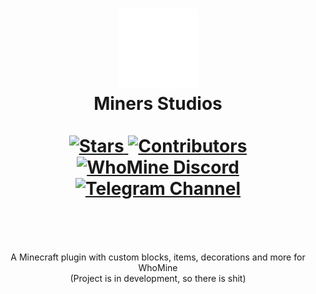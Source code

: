 <!--suppress HtmlDeprecatedAttribute -->
<div align="center">
  <h1>
    <a href="https://minersstudios.com">
      <picture>
        <source media="(prefers-color-scheme: light)" srcset="https://raw.githubusercontent.com/MinersStudios/.github/main/assets/logos/logo.svg">
        <img alt="MinersStudios" src="https://raw.githubusercontent.com/MinersStudios/.github/main/assets/logos/logo_white.svg" width="128">
      </picture>
    </a>
    <br>
    Miners Studios
    <br><br>
    <div>
      <a href="https://github.com/MinersStudios/WhoMine/stargazers">
        <picture>
          <source media="(prefers-color-scheme: light)" srcset="https://img.shields.io/github/stars/MinersStudios/WhoMine?style=for-the-badge&color=f9ebbf&labelColor=fcf6e4">
          <img alt="Stars" src="https://img.shields.io/github/stars/MinersStudios/WhoMine?style=for-the-badge&color=f9ebbf&labelColor=302d41">
        </picture>
      </a>
      <a href="https://github.com/MinersStudios/WhoMine/contributors">
        <picture>
          <source media="(prefers-color-scheme: light)" srcset="https://img.shields.io/github/contributors/MinersStudios/WhoMine?style=for-the-badge&color=d5c3f0&labelColor=ece3f9">
          <img alt="Contributors" src="https://img.shields.io/github/contributors/MinersStudios/WhoMine?style=for-the-badge&color=d5c3f0&labelColor=302d41">
        </picture>
      </a>
      <br>
      <a href="https://whomine.net/discord">
        <picture>
          <source media="(prefers-color-scheme: light)" srcset="https://img.shields.io/discord/928575868643733535?style=for-the-badge&label=WhoMine&logo=discord&color=c9cbff&logoColor=363636&labelColor=e8e9ff">
          <img alt="WhoMine Discord" src="https://img.shields.io/discord/928575868643733535?style=for-the-badge&label=WhoMine&logo=discord&color=c9cbff&logoColor=d9e0ee&labelColor=302d41">
        </picture>
      </a>
      <a href="https://whomine.net/telegram">
        <picture>
          <source media="(prefers-color-scheme: light)" srcset="https://img.shields.io/badge/telegram-black?style=for-the-badge&logo=telegram&color=c9cbff&logoColor=363636&labelColor=e8e9ff">
          <img alt="Telegram Channel" src="https://img.shields.io/badge/telegram-black?style=for-the-badge&logo=telegram&color=c9cbff&logoColor=d9e0ee&labelColor=302d41">
        </picture>
      </a>
    </div>
    <br>
  </h1>
  <br>
  <p>
    A Minecraft plugin with custom blocks, items, decorations and more for WhoMine<br>
    (Project is in development, so there is shit)
  </p>
</div>



